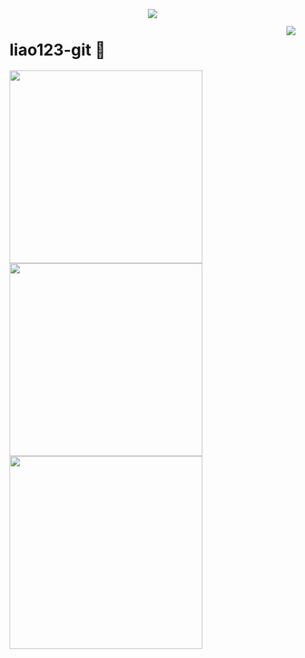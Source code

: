 <a href="https://github.com/liao123-git">

  <p align="center">
    <img src="https://github-profile-trophy.vercel.app/?username=liao123-git&column=7&theme=onedark"/>
  </p>

</a>

<a href="#">
  <img align="right" src="https://metrics.lecoq.io/liao123-git?template=terminal" />
</a>

# liao123-git 🌝

<img width="340px" src="https://github-readme-stats.vercel.app/api?username=liao123-git&theme=vue-dark&count_private=true&show_icons=true">
<img width="340px" src="https://github-readme-stats.vercel.app/api/top-langs/?username=liao123-git&theme=vue-dark&layout=compact">
<img width="340px" src="https://github-readme-stats.vercel.app/api/pin/?username=liao123-git&repo=Online_VScode&theme=dark">
